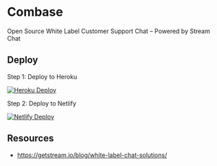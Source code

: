 # Combase
Open Source White Label Customer Support Chat – Powered by Stream Chat
## Deploy

Step 1: Deploy to Heroku

[![Heroku Deploy](https://www.herokucdn.com/deploy/button.svg)](https://heroku.com/deploy?template=https://github.com/GetStream/comba)

Step 2: Deploy to Netlify

[![Netlify Deploy](https://www.netlify.com/img/deploy/button.svg)](https://app.netlify.com/start/deploy?repository=https://github.com/GetStream/comba)

## Resources
- https://getstream.io/blog/white-label-chat-solutions/
